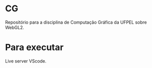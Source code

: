 # CG
Repositório para a disciplina de Computação Gráfica da UFPEL sobre WebGL2.
# Para executar
Live server VScode.